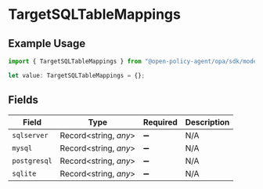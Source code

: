# TargetSQLTableMappings

## Example Usage

```typescript
import { TargetSQLTableMappings } from "@open-policy-agent/opa/sdk/models/components";

let value: TargetSQLTableMappings = {};
```

## Fields

| Field                 | Type                  | Required              | Description           |
| --------------------- | --------------------- | --------------------- | --------------------- |
| `sqlserver`           | Record<string, *any*> | :heavy_minus_sign:    | N/A                   |
| `mysql`               | Record<string, *any*> | :heavy_minus_sign:    | N/A                   |
| `postgresql`          | Record<string, *any*> | :heavy_minus_sign:    | N/A                   |
| `sqlite`              | Record<string, *any*> | :heavy_minus_sign:    | N/A                   |